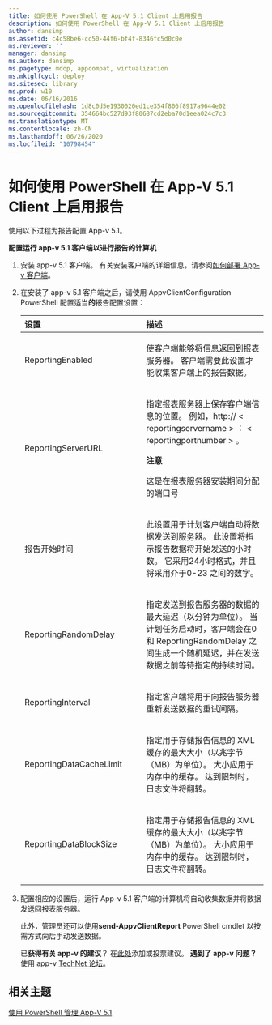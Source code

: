 ```yaml
---
title: 如何使用 PowerShell 在 App-V 5.1 Client 上启用报告
description: 如何使用 PowerShell 在 App-V 5.1 Client 上启用报告
author: dansimp
ms.assetid: c4c58be6-cc50-44f6-bf4f-8346fc5d0c0e
ms.reviewer: ''
manager: dansimp
ms.author: dansimp
ms.pagetype: mdop, appcompat, virtualization
ms.mktglfcycl: deploy
ms.sitesec: library
ms.prod: w10
ms.date: 06/16/2016
ms.openlocfilehash: 1d8c0d5e1930020ed1ce354f806f8917a9644e02
ms.sourcegitcommit: 354664bc527d93f80687cd2eba70d1eea024c7c3
ms.translationtype: MT
ms.contentlocale: zh-CN
ms.lasthandoff: 06/26/2020
ms.locfileid: "10798454"
---
```

# 如何使用 PowerShell 在 App-V 5.1 Client 上启用报告


使用以下过程为报告配置 App-v 5.1。

**配置运行 app-v 5.1 客户端以进行报告的计算机**

1. 安装 app-v 5.1 客户端。 有关安装客户端的详细信息，请参阅[如何部署 App-v 客户端](how-to-deploy-the-app-v-client-51gb18030.md)。

2. 在安装了 app-v 5.1 客户端之后，请使用 AppvClientConfiguration PowerShell 配置适当**的**报告配置设置：

   <table>
   <colgroup>
   <col width="50%" />
   <col width="50%" />
   </colgroup>
   <thead>
   <tr class="header">
   <th align="left">设置</th>
   <th align="left">描述</th>
   </tr>
   </thead>
   <tbody>
   <tr class="odd">
   <td align="left"><p>ReportingEnabled</p></td>
   <td align="left"><p>使客户端能够将信息返回到报表服务器。 客户端需要此设置才能收集客户端上的报告数据。</p></td>
   </tr>
   <tr class="even">
   <td align="left"><p>ReportingServerURL</p></td>
   <td align="left"><p>指定报表服务器上保存客户端信息的位置。 例如，http:// &lt; reportingservername &gt; ： &lt; reportingportnumber &gt; 。</p>
   <div class="alert">
   <strong>注意</strong><br/><p>这是在报表服务器安装期间分配的端口号</p>
   </div>
   <div>

   </div></td>
   </tr>
   <tr class="odd">
   <td align="left"><p>报告开始时间</p></td>
   <td align="left"><p>此设置用于计划客户端自动将数据发送到服务器。 此设置将指示报告数据将开始发送的小时数。 它采用24小时格式，并且将采用介于0-23 之间的数字。</p></td>
   </tr>
   <tr class="even">
   <td align="left"><p>ReportingRandomDelay</p></td>
   <td align="left"><p>指定发送到报告服务器的数据的最大延迟（以分钟为单位）。 当计划任务启动时，客户端会在0和 ReportingRandomDelay 之间生成一个随机延迟，并在发送数据之前等待指定的持续时间。</p></td>
   </tr>
   <tr class="odd">
   <td align="left"><p>ReportingInterval</p></td>
   <td align="left"><p>指定客户端将用于向报告服务器重新发送数据的重试间隔。</p></td>
   </tr>
   <tr class="even">
   <td align="left"><p>ReportingDataCacheLimit</p></td>
   <td align="left"><p>指定用于存储报告信息的 XML 缓存的最大大小（以兆字节（MB）为单位）。 大小应用于内存中的缓存。 达到限制时，日志文件将翻转。</p></td>
   </tr>
   <tr class="odd">
   <td align="left"><p>ReportingDataBlockSize</p></td>
   <td align="left"><p>指定用于存储报告信息的 XML 缓存的最大大小（以兆字节（MB）为单位）。 大小应用于内存中的缓存。 达到限制时，日志文件将翻转。</p></td>
   </tr>
   </tbody>
   </table>



3. 配置相应的设置后，运行 App-v 5.1 客户端的计算机将自动收集数据并将数据发送回报表服务器。

   此外，管理员还可以使用**send-AppvClientReport** PowerShell cmdlet 以按需方式向后手动发送数据。

   已**获得有关 app-v 的建议**？ 在[此处](http://appv.uservoice.com/forums/280448-microsoft-application-virtualization)添加或投票建议。 **遇到了 app-v 问题？** 使用 app-v [TechNet 论坛](https://social.technet.microsoft.com/Forums/home?forum=mdopappv)。

## 相关主题


[使用 PowerShell 管理 App-V 5.1](administering-app-v-51-by-using-powershell.md)










